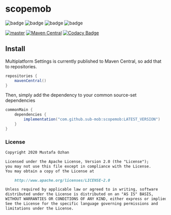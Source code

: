 # scopemob

![badge][badge-android]
![badge][badge-ios]
![badge][badge-js]
![badge][badge-jvm]

[![master](https://github.com/SUB-MOB/scopemob/actions/workflows/master.yml/badge.svg)](https://github.com/SUB-MOB/scopemob/actions/workflows/master.yml)
[![Maven Central](https://maven-badges.herokuapp.com/maven-central/com.github.sub-mob/scopemob/badge.svg)](https://maven-badges.herokuapp.com/maven-central/com.github.sub-mob/scopemob)
[![Codacy Badge](https://api.codacy.com/project/badge/Grade/35c32a0221ab44e18400834c35b8f402)](https://www.codacy.com/gh/SUB-MOB/scopemob?utm_source=github.com&amp;utm_medium=referral&amp;utm_content=SUB-MOB/scopemob&amp;utm_campaign=Badge_Grade)

## Install

Multiplatform Settings is currently published to Maven Central, so add that to repositories.

```groovy
repositories {
    mavenCentral()
}
```

Then, simply add the dependency to your common source-set dependencies

```groovy
commonMain {
    dependencies {
        implementation("com.github.sub-mob:scopemob:LATEST_VERSION")
    }
}
```

### License

```markdown
Copyright 2020 Mustafa Ozhan

Licensed under the Apache License, Version 2.0 (the "License");
you may not use this file except in compliance with the License.
You may obtain a copy of the License at

    http://www.apache.org/licenses/LICENSE-2.0

Unless required by applicable law or agreed to in writing, software
distributed under the License is distributed on an "AS IS" BASIS,
WITHOUT WARRANTIES OR CONDITIONS OF ANY KIND, either express or implied.
See the License for the specific language governing permissions and
limitations under the License.
```

[badge-android]: https://img.shields.io/badge/platform-android-green

[badge-ios]: https://img.shields.io/badge/platform-ios-orange

[badge-js]: https://img.shields.io/badge/platform-js-yellow

[badge-jvm]: https://img.shields.io/badge/platform-jvm-red
